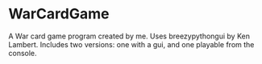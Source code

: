 # WarCardGame
A War card game program created by me. Uses breezypythongui by Ken Lambert. Includes two versions: one with a gui, and one playable from the console.
